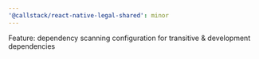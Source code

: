 ```yaml
---
'@callstack/react-native-legal-shared': minor
---
```


Feature: dependency scanning configuration for transitive & development dependencies
